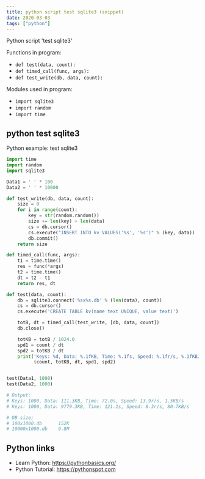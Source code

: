 ```yaml
---
title: python script test sqlite3 (snippet)
date: 2020-03-03
tags: ["python"]
---
```

Python script 'test sqlite3'

Functions in program: 
* `def test(data, count):`
* `def timed_call(func, args):`
* `def test_write(db, data, count):`

Modules used in program: 
* `import sqlite3`
* `import random`
* `import time`

## python test sqlite3

Python example: test sqlite3

```python
import time
import random
import sqlite3

Data1 = ' ' * 100
Data2 = ' ' * 10000

def test_write(db, data, count):
    size = 0
    for i in range(count):
        key = str(random.random())
        size += len(key) + len(data)
        cs = db.cursor()
        cs.execute("INSERT INTO kv VALUES('%s', '%s')" % (key, data))
        db.commit()
    return size

def timed_call(func, args):
    t1 = time.time()
    res = func(*args)
    t2 = time.time()
    dt = t2 - t1
    return res, dt

def test(data, count):
    db = sqlite3.connect('%sx%s.db' % (len(data), count))
    cs = db.cursor()
    cs.execute('CREATE TABLE kv(name text UNIQUE, value text)')

    totB, dt = timed_call(test_write, [db, data, count])
    db.close()

    totKB = totB / 1024.0
    spd1 = count / dt
    spd2 = totKB / dt
    print('Keys: %d, Data: %.1fKB, Time: %.1fs, Speed: %.1fr/s, %.1fKB/s' % \)
          (count, totKB, dt, spd1, spd2)


test(Data1, 1000)
test(Data2, 1000)

# Output:
# Keys: 1000, Data: 111.3KB, Time: 72.0s, Speed: 13.9r/s, 1.5KB/s
# Keys: 1000, Data: 9779.3KB, Time: 121.1s, Speed: 8.3r/s, 80.7KB/s

# DB size;
# 100x1000.db      152K
# 10000x1000.db    9.8M


```

## Python links

- Learn Python: https://pythonbasics.org/
- Python Tutorial: https://pythonspot.com
